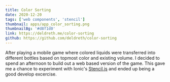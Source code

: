 ```yaml
---
title: Color Sorting
date: 2020-12-20
tags: ['web components', 'stencil']
thumbnail: apps/app_color_sorting.png
thumbnailBg: '#d8f1d0'
link: https://deldreth.me/color-sorting
github: https://github.com/deldreth/color-sorting
---
```


After playing a mobile game where colored liquids were transferred into different bottles based on topmost color and existing volume. I decided to spend an afternoon to build out a web based version of the game. This gave me a chance to experiment with Ionic's [Stencil.js](https://stenciljs.com/) and ended up being a good develop excercise.

<!--more-->
